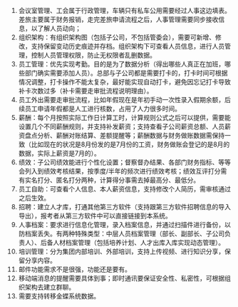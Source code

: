 1. 会议室管理、工会属于行政管理，车辆只有私车公用需要经过人事这边填表。差旅主要属于财务报销，走完差旅申请流程之后，人事管理需要同步接收信息，以了解人员动向；
2. 组织架构：有组织架构图（包括子公司，不包括管委会），需要可新增、修改，支持保留变动历史痕迹并存档。组织架构下可查看人员信息，进行人员管理，控制人员管理权限，防止无权限者乱删数据。
3. 员工管理：优先实现考勤。目的是为了数据分析（得出哪些人真正在加班，哪些部门确实需要添加人员）。总部与子公司都是需要打卡的，打卡时间可根据情况调整，打卡操作不能太复杂，最好能实现自动打卡，避免因忘记打卡导致补卡次数过多（补卡需要走审批流程说明理由）。
4. 员工外出需要走审批流程，比如年假现在是年初手动一次性录入假期余额，后续员工申请年假都是人工进行核数，占用了人力很多时间。
5. 薪酬：每个月按照实际工作日计算工时，计算规则公式之后可以提供，需要能设置几个不同薪酬规则，并支持补发薪资；支持查看子公司薪资总额、人员薪资盘点分析、薪酬对账结算、差额提醒等；薪酬数据与财务做账数据需保持一致（比如现在的状况是8月份发的是7月份的工资，财务做账会登记的是8月的数据，实际上薪资是7月的）。
6. 绩效：子公司绩效能进行个性化设置；督察督办结果、各部门财务指标、等等会列入到绩效考核结果，按季度/半年的频次进行绩效考核；绩效互评打分需有实名打分、匿名打分两种，计算得分事需去掉最高分、最低分。
7. 员工自助：可查看个人信息、本人薪资信息，支持修改个人简历，需审核通过之后生效。
8. 招聘：建立人才库，打通其他第三方软件（支持跟第三方软件招聘信息的导入导出），报考者从第三方软件中可以直接链接到本系统。
9. 人事档案：要求进行信息化管理，录入档案信息，并通过扫描件进行备份，以防档案丢失。有两种特殊类型：中层人员档案管理（部长、副部长、子公司负责人）、后备人材档案管理（包括培养计划、人才出库入库实现动态管理）。
10. 培训管理：分为集团内部培训、外部培训，支持上传视频、进行知识分享，保留分享内容。
11. 邮件功能需求不是很强，功能还是要有。
12. 移动端消息的提醒需要具体到事；即时通讯要保证安全性、私密性，可根据组织架构去建立群聊。
13. 需要支持转移金蝶系统数据。
